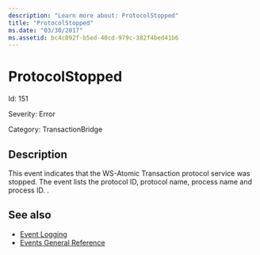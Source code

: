 ```yaml
---
description: "Learn more about: ProtocolStopped"
title: "ProtocolStopped"
ms.date: "03/30/2017"
ms.assetid: bc4c892f-b5ed-40cd-979c-382f4bed41b6
---
```

# ProtocolStopped

Id: 151  
  
 Severity: Error  
  
 Category: TransactionBridge  
  
## Description  

 This event indicates that the WS-Atomic Transaction protocol service was stopped. The event lists the protocol ID, protocol name, process name and process ID. .  
  
## See also

- [Event Logging](index.md)
- [Events General Reference](events-general-reference.md)
